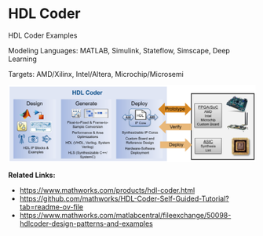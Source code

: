 # HDL Coder
HDL Coder Examples 

Modeling Languages: MATLAB, Simulink, Stateflow, Simscape, Deep Learning

Targets: AMD/Xilinx, Intel/Altera, Microchip/Microsemi

![alt HDL Coder](assets/HDL_Coder.png)


**Related Links:**

* https://www.mathworks.com/products/hdl-coder.html
* https://github.com/mathworks/HDL-Coder-Self-Guided-Tutorial?tab=readme-ov-file
* https://www.mathworks.com/matlabcentral/fileexchange/50098-hdlcoder-design-patterns-and-examples

